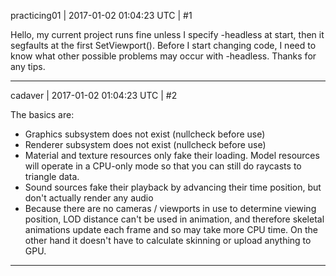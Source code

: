practicing01 | 2017-01-02 01:04:23 UTC | #1

Hello, my current project runs fine unless I specify -headless at start, then it segfaults at the first SetViewport().  Before I start changing code, I need to know what other possible problems may occur with -headless.  Thanks for any tips.

-------------------------

cadaver | 2017-01-02 01:04:23 UTC | #2

The basics are:

- Graphics subsystem does not exist (nullcheck before use)
- Renderer subsystem does not exist (nullcheck before use)
- Material and texture resources only fake their loading. Model resources will operate in a CPU-only mode so that you can still do raycasts to triangle data.
- Sound sources fake their playback by advancing their time position, but don't actually render any audio
- Because there are no cameras / viewports in use to determine viewing position, LOD distance can't be used in animation, and therefore skeletal animations update each frame and so may take more CPU time. On the other hand it doesn't have to calculate skinning or upload anything to GPU.

-------------------------

